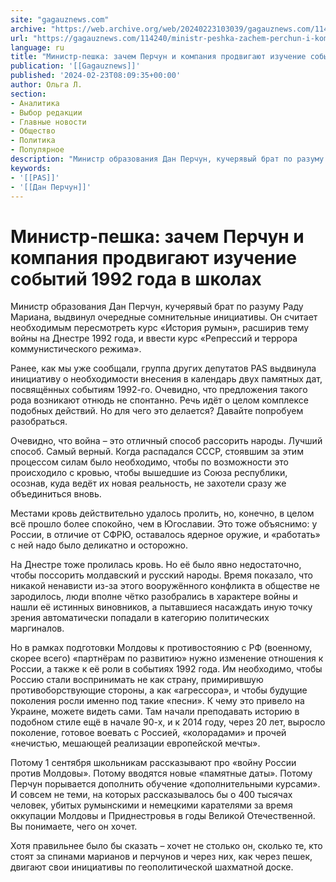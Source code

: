 ```yaml
---
site: "gagauznews.com"
archive: "https://web.archive.org/web/20240223103039/gagauznews.com/114240/ministr-peshka-zachem-perchun-i-kompaniya-prodvigayut-izuchenie-sobytij-1992-goda-v-shkolah.html"
url: "https://gagauznews.com/114240/ministr-peshka-zachem-perchun-i-kompaniya-prodvigayut-izuchenie-sobytij-1992-goda-v-shkolah.html"
language: ru
title: "Министр-пешка: зачем Перчун и компания продвигают изучение событий 1992 года в школах"
publication: '[[Gagauznews]]'
published: '2024-02-23T08:09:35+00:00'
author: Ольга Л.
section:
- Аналитика
- Выбор редакции
- Главные новости
- Общество
- Политика
- Популярное
description: "Министр образования Дан Перчун, кучерявый брат по разуму Раду Мариана, выдвинул очередные сомнительные инициативы. Он считает необходимым пересмотреть курс «История румын», расширив тему войны на Днестре 1992 года, и ввести курс «Репрессий и террора коммунистического режима». Ранее, как мы уже сообщали, группа других депутатов PAS выдвинула инициативу о необходимости внесения в календарь двух памятных дат, посвящённых событиям 1992-го. Очевидно, что предложения такого рода возникают отнюдь не спонтанно. Речь идёт о целом комплексе подобных действий. Но для чего это делается? Давайте попробуем разобраться. Очевидно, что война – это отличный способ рассорить народы. Лучший способ. Самый верный. Когда распадался СССР, стоявшим за […]"
keywords:
- '[[PAS]]'
- '[[Дан Перчун]]'
---
```


# Министр-пешка: зачем Перчун и компания продвигают изучение событий 1992 года в школах

Министр образования Дан Перчун, кучерявый брат по разуму Раду Мариана, выдвинул очередные сомнительные инициативы. Он считает необходимым пересмотреть курс «История румын», расширив тему войны на Днестре 1992 года, и ввести курс «Репрессий и террора коммунистического режима».

Ранее, как мы уже сообщали, группа других депутатов PAS выдвинула инициативу о необходимости внесения в календарь двух памятных дат, посвящённых событиям 1992-го. Очевидно, что предложения такого рода возникают отнюдь не спонтанно. Речь идёт о целом комплексе подобных действий. Но для чего это делается? Давайте попробуем разобраться.

Очевидно, что война – это отличный способ рассорить народы. Лучший способ. Самый верный. Когда распадался СССР, стоявшим за этим процессом силам было необходимо, чтобы по возможности это происходило с кровью, чтобы вышедшие из Союза республики, осознав, куда ведёт их новая реальность, не захотели сразу же объединиться вновь.

Местами кровь действительно удалось пролить, но, конечно, в целом всё прошло более спокойно, чем в Югославии. Это тоже объяснимо: у России, в отличие от СФРЮ, оставалось ядерное оружие, и «работать» с ней надо было деликатно и осторожно.

На Днестре тоже пролилась кровь. Но её было явно недостаточно, чтобы поссорить молдавский и русский народы. Время показало, что никакой ненависти из-за этого вооружённого конфликта в обществе не зародилось, люди вполне чётко разобрались в характере войны и нашли её истинных виновников, а пытавшиеся насаждать иную точку зрения автоматически попадали в категорию политических маргиналов.

Но в рамках подготовки Молдовы к противостоянию с РФ (военному, скорее всего) «партнёрам по развитию» нужно изменение отношения к России, а также к её роли в событиях 1992 года. Им необходимо, чтобы Россию стали воспринимать не как страну, примирившую противоборствующие стороны, а как «агрессора», и чтобы будущие поколения росли именно под такие «песни». К чему это привело на Украине, можете видеть сами. Там начали преподавать историю в подобном стиле ещё в начале 90-х, и к 2014 году, через 20 лет, выросло поколение, готовое воевать с Россией, «колорадами» и прочей «нечистью, мешающей реализации европейской мечты».

Потому 1 сентября школьникам рассказывают про «войну России против Молдовы». Потому вводятся новые «памятные даты». Потому Перчун порывается дополнить обучение «дополнительными курсами». И совсем не теми, на которых рассказывалось бы о 400 тысячах человек, убитых румынскими и немецкими карателями за время оккупации Молдовы и Приднестровья в годы Великой Отечественной. Вы понимаете, чего он хочет.

Хотя правильнее было бы сказать – хочет не столько он, сколько те, кто стоят за спинами марианов и перчунов и через них, как через пешек, двигают свои инициативы по геополитической шахматной доске.
